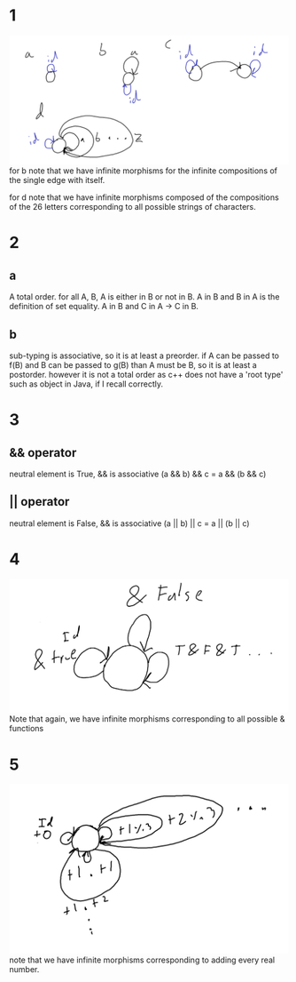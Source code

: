 # 1
![chapter 3 exercise 1a-d](chapter_3/ch3_1a-d.png)
for b note that we have infinite morphisms for the infinite compositions of the single edge with itself.

for d note that we have infinite morphisms composed of the compositions of the 26 letters corresponding to all possible strings of characters.

# 2
## a
A total order. for all A, B, A is either in B or not in B. A in B and B in A is the definition of set equality. A in B and C in A -> C in B. 

## b
sub-typing is associative, so it is at least a preorder. if A can be passed to f(B) and B can be passed to g(B) than A must be B, so it is at least a postorder. however it is not a total order as c++ does not have a 'root type' such as object in Java, if I recall correctly.

# 3
## && operator
neutral element is True, && is associative (a && b) && c = a && (b && c)

## || operator

neutral element is False, && is associative (a || b) || c = a || (b || c)

# 4
![chapter 3 exercise 4](chapter_3/ch3_4.png)
Note that again, we have infinite morphisms corresponding to all possible & functions

# 5
![chapter 3 exercise 5](chapter_3/ch3_5.png)
note that we have infinite morphisms corresponding to adding every real number.
